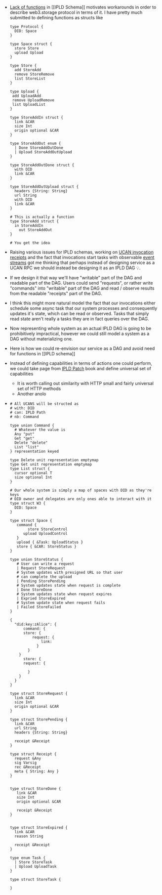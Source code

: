 - [Lack of functions](https://github.com/ipld/ipld/issues/263) in [[IPLD Schema]] motivates workarounds in order to describe web3.storage protocol in terms of it. I have pretty much submitted to defining functions as structs like
  
  ```ipldsch
  type Protocol {
    DID: Space
  }
  
  type Space struct {
    store Store
    upload Upload
  }
  
  type Store {
    add StoreAdd
    remove StoreRemove
    list StoreList
  }
  
  type Upload {
   add UploadAdd
   remove UploadRemove
   list UploadList
  }
  
  type StoreAddIn struct {
    link &CAR
    size Int
    origin optional &CAR
  }
  
  type StoreAddOut enum {
    | Done StoreAddOutDone 
    | Upload StoreAddOutUpload
  }
  
  type StoreAddOutDone struct {
    with DID
    link &CAR
  }
  
  type StoreAddOutUpload struct {
    headers {String: String}
    url String
    with DID
    link &CAR
  }
  
  # This is actually a function
  type StoreAdd struct {
  	in StoreAddIn
      out StoreAddOut
  }
  
  # You get the idea
  ```
- Raising various issues for IPLD schemas, working on [UCAN invocation receipts](https://github.com/web3-storage/ucanto/issues/151) and the fact that invocations start tasks with observable [event streams](https://github.com/web3-storage/w3infra/issues/117) got me thinking that perhaps instead of designing service as a UCAN RPC we should instead be designing it as an IPLD DAG 💡.
- If we design it that way we'll have "writable" part of the DAG and readable part of the DAG. Users could send "requests", or rather write "commands" into "writable" part of the DAG and read / observe results from the readable "receipts" part of the DAG.
- I think this might more natural model the fact that our invocations either schedule some async task that our system processes and consequently updates it's state, which can be read or observed. Tasks that simply read state aren't really a tasks they are in fact queries over the DAG.
- Now representing whole system as an actual IPLD DAG is going to be prohibitively impractical, however we could still model a system as a DAG without materializing one.
- Here is how we could re-envision our service as a DAG and avoid need for functions in [[IPLD schema]]
- Instead of defining capabilities in terms of actions one could perform, we could take page from [IPLD Patch](https://ipld.io/specs/patch/fixtures/fixtures-1/) book and define universal set of capabilities
	- It is worth calling out similarity with HTTP small and fairly universal set of HTTP methods
	- Another anolo
- ```ipldsch
  # All UCANS will be structed as
  # with: DID
  # can: IPLD Path
  # nb: Command
  
  type union Command {
    # Whatever the value is
    Any "put"
    Get "get"
    Delete "delete"
    List "list"
  } representation keyed
  
  type Delete unit representation emptymap
  type Get unit representation emptymap
  type List struct {
    cursor optional T
    size optional Int
  }
  
  # Our whole system is simply a map of spaces with DID as they're keys
  # DID owner and delegates are only ones able to interact with it
  type struct W3 {
    DID: Space
  }
  
  type struct Space {
     command {
     	  store StoreControl
        upload UploadControl
     }
     upload { &Task: UploadStatus }
     store { &CAR: StoreStatus }
  }
  
  type union StoreStatus {
     # User can write a request
     | Request StoreRequest
     # System updates with presigned URL so that user
     # can complete the upload
     | Pending StorePending
     # System updates state when request is complete
     | Done StoreDone
     # System updates state when request expires
     | Expried StoreExpired
     # System update state when request fails
     | Failed StoreFailed
  }
  
  {
    "did:key:zAlice": {
    	command: {
      	store: {
          	request: {
              	link: 
              }
          }
      }
    	store: {
      	request: {
          	
          }
      }
    }
  }
  
  type struct StoreRequest {
    link &CAR
    size Int
    origin optional &CAR
  }
  
  type struct StorePending {
    link &CAR
    url String
    headers {String: String}
    
    receipt &Receipt
  }
  
  type struct Receipt {
    request &Any
    sig Varsig
    rec &Receipt
    meta { String: Any }
  }
  
  
  type struct StoreDone {
     link &CAR
     size Int
     origin optional &CAR
     
     receipt &Receipt
  }
  
  
  type struct StoreExpired {
    link &CAR
    reason String
    
    receipt &Receipt
  }
  
  type enum Task {
    | Store StoreTask
    | Upload UploadTask
  }
  
  type struct StoreTask {
  
  }
  ```